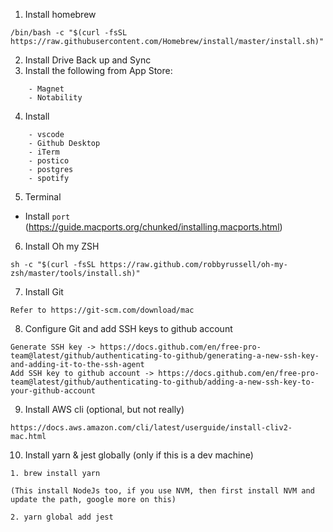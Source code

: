 1. Install homebrew 
```
/bin/bash -c "$(curl -fsSL https://raw.githubusercontent.com/Homebrew/install/master/install.sh)"
```
2. Install Drive Back up and Sync
3. Install the following from App Store:
```
    - Magnet
    - Notability
```
4. Install
```
    - vscode
    - Github Desktop
    - iTerm
    - postico
    - postgres
    - spotify
```

5. Terminal 
 -  Install `port` (https://guide.macports.org/chunked/installing.macports.html)

6. Install Oh my ZSH
```
sh -c "$(curl -fsSL https://raw.github.com/robbyrussell/oh-my-zsh/master/tools/install.sh)"
```

7. Install Git
```
Refer to https://git-scm.com/download/mac
```

8. Configure Git and add SSH keys to github account
```
Generate SSH key -> https://docs.github.com/en/free-pro-team@latest/github/authenticating-to-github/generating-a-new-ssh-key-and-adding-it-to-the-ssh-agent
Add SSH key to github account -> https://docs.github.com/en/free-pro-team@latest/github/authenticating-to-github/adding-a-new-ssh-key-to-your-github-account
```

9. Install AWS cli (optional, but not really)
```
https://docs.aws.amazon.com/cli/latest/userguide/install-cliv2-mac.html
```

10. Install yarn & jest globally (only if this is a dev machine)
```
1. brew install yarn 

(This install NodeJs too, if you use NVM, then first install NVM and update the path, google more on this)

2. yarn global add jest
```

 